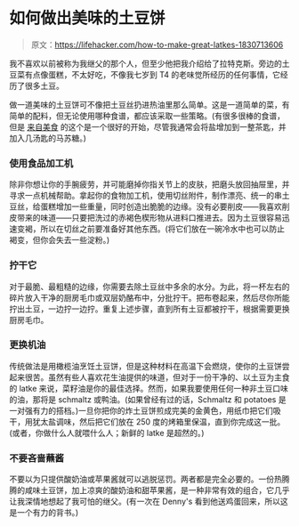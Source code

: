 # 如何做出美味的土豆饼

> 原文：<https://lifehacker.com/how-to-make-great-latkes-1830713606>

我不喜欢以前被称为我继父的那个人，但至少他把我介绍给了拉特克斯。旁边的土豆菜有点像蛋糕，不太好吃，不像我七岁到 T4 的老味觉所经历的任何事情，它经历了很多土豆。



做一道美味的土豆饼可不像把土豆丝扔进热油里那么简单。这是一道简单的菜，有简单的配料，但无论使用哪种食谱，都应该采取一些策略。(有很多很棒的食谱，但是 [来自美食](https://www.epicurious.com/recipes/food/views/potato-latkes-104406) 的这个是一个很好的开始，尽管我通常会将盐增加到一整茶匙，并加入几汤匙的马苏糖。)

### 使用食品加工机

除非你想让你的手腕疲劳，并可能磨掉你指关节上的皮肤，把磨头放回抽屉里，并寻求一点机械帮助。拿起你的食物加工机，使用切丝附件，制作漂亮、统一的串土豆丝，给蛋糕增加一些重量，同时创造出脆脆的边缘。没有必要削皮——我喜欢削皮带来的味道——只要把洗过的赤褐色楔形物从进料口推进去。因为土豆很容易迅速变褐，所以在切丝之前要准备好其他东西。(将它们放在一碗冷水中也可以防止褐变，但你会失去一些淀粉。)

### 拧干它

对于最脆、最粗糙的边缘，你需要去除土豆丝中多余的水分。为此，将一杯左右的碎片放入干净的厨房毛巾或双层奶酪布中，分批拧干。把布卷起来，然后尽你所能拧出土豆，一边拧一边拧。重复上述步骤，直到所有土豆都被拧干，根据需要更换厨房毛巾。

### 更换机油

传统做法是用橄榄油烹饪土豆饼，但是这种材料在高温下会燃烧，使你的土豆饼尝起来很苦。虽然有些人喜欢花生油提供的味道，但对于一份干净的、以土豆为主食的 latke 来说，菜籽油是你的最佳选择。然而，如果我要使用任何一种非土豆口味的油，那将是 schmaltz 或鸭油。(如果曾经有过的话，Schmaltz 和 potatoes 是一对强有力的搭档。)一旦你把你的炸土豆饼煎成完美的金黄色，用纸巾把它们吸干，用犹太盐调味，然后把它们放在 250 度的烤箱里保温，直到你完成这一批。(或者，你做什么人就喂什么人；新鲜的 latke 是超然的。)

### 不要吝啬蘸酱

不要以为只提供酸奶油或苹果酱就可以逃脱惩罚。两者都是完全必要的。一份热腾腾的咸味土豆饼，加上凉爽的酸奶油和甜苹果酱，是一种非常有效的组合，它几乎让我深情地想起了我可怕的继父。(有一次在 Denny's 看到他送鸡蛋回来，所以这是一个有力的背书。)
